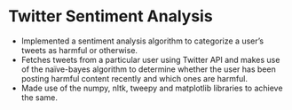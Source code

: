# Twitter Sentiment Analysis
*	Implemented a sentiment analysis algorithm to categorize a user’s tweets as harmful or otherwise.
*	Fetches tweets from a particular user using Twitter API and makes use of the naïve-bayes algorithm to determine whether the user has been posting harmful content recently and which ones are harmful.
*	Made use of the numpy, nltk, tweepy and matplotlib libraries to achieve the same.
